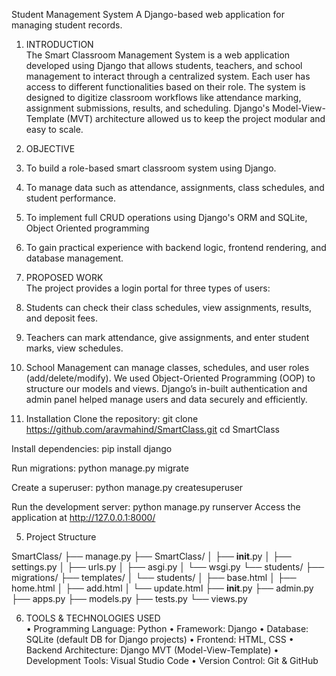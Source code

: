 Student Management System
A Django-based web application for managing student records.

1. INTRODUCTION  
The Smart Classroom Management System is a web application developed using Django that allows students, teachers, and school management to interact through a centralized system. Each user has access to different functionalities based on their role. The system is designed to digitize classroom workflows like attendance marking, assignment submissions, results, and scheduling. 
Django's Model-View-Template (MVT) architecture allowed us to keep the project modular and easy to scale. 
  
2. OBJECTIVE  
1.	To build a role-based smart classroom system using Django. 
2.	To manage data such as attendance, assignments, class schedules, and student performance. 
3.	To implement full CRUD operations using Django's ORM and SQLite, Object Oriented programming  
4.	To gain practical experience with backend logic, frontend rendering, and database management. 
 
3. PROPOSED WORK   
The project provides a login portal for three types of users: 
1.	Students can check their class schedules, view assignments, results, and deposit fees. 
2.	Teachers can mark attendance, give assignments, and enter student marks, view schedules. 
3.	School Management can manage classes, schedules, and user roles (add/delete/modify). 
We used Object-Oriented Programming (OOP) to structure our models and views. Django’s in-built authentication and admin panel helped manage users and data securely and efficiently. 


4. Installation
Clone the repository:
git clone https://github.com/aravmahind/SmartClass.git
cd SmartClass

Install dependencies:
pip install django

Run migrations:
python manage.py migrate

Create a superuser:
python manage.py createsuperuser

Run the development server:
python manage.py runserver
Access the application at http://127.0.0.1:8000/

5. Project Structure

SmartClass/
├── manage.py
├── SmartClass/
│   ├── __init__.py
│   ├── settings.py
│   ├── urls.py
│   ├── asgi.py
│   └── wsgi.py
└── students/
    ├── migrations/
    ├── templates/
    │   └── students/
    │       ├── base.html
    │       ├── home.html
    │       ├── add.html
    │       └── update.html
    ├── __init__.py
    ├── admin.py
    ├── apps.py
    ├── models.py
    ├── tests.py
    └── views.py

6.	TOOLS & TECHNOLOGIES USED  
•  Programming Language: Python 
•  Framework: Django 
•	Database: SQLite (default DB for Django projects) 
•	Frontend: HTML, CSS 
•	Backend Architecture: Django MVT (Model-View-Template) 
•	Development Tools: Visual Studio Code 
•	Version Control: Git & GitHub
